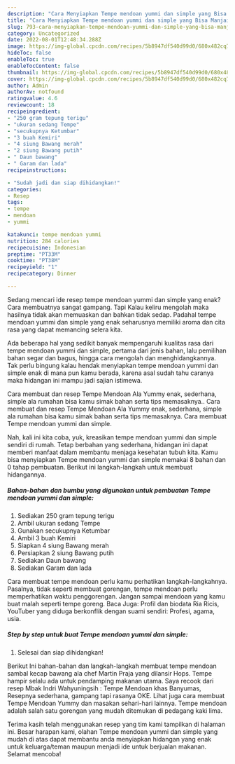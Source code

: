```yaml
---
description: "Cara Menyiapkan Tempe mendoan yummi dan simple yang Bisa Manjain Lidah, Buat Buka Puasa Lezat"
title: "Cara Menyiapkan Tempe mendoan yummi dan simple yang Bisa Manjain Lidah, Buat Buka Puasa Lezat"
slug: 793-cara-menyiapkan-tempe-mendoan-yummi-dan-simple-yang-bisa-manjain-lidah-buat-buka-puasa-lezat
category: Uncategorized
date: 2022-08-01T12:48:34.288Z
image: https://img-global.cpcdn.com/recipes/5b8947df540d99d0/680x482cq70/tempe-mendoan-yummi-dan-simple-foto-resep-utama.jpg
hideToc: false
enableToc: true
enableTocContent: false
thumbnail: https://img-global.cpcdn.com/recipes/5b8947df540d99d0/680x482cq70/tempe-mendoan-yummi-dan-simple-foto-resep-utama.jpg
cover: https://img-global.cpcdn.com/recipes/5b8947df540d99d0/680x482cq70/tempe-mendoan-yummi-dan-simple-foto-resep-utama.jpg
author: Admin
authorAv: notfound
ratingvalue: 4.6
reviewcount: 18
recipeingredient:
- "250 gram tepung terigu"
- "ukuran sedang Tempe"
- "secukupnya Ketumbar"
- "3 buah Kemiri"
- "4 siung Bawang merah"
- "2 siung Bawang putih"
- " Daun bawang"
- " Garam dan lada"
recipeinstructions:

- "Sudah jadi dan siap dihidangkan!"
categories:
- Resep
tags:
- tempe
- mendoan
- yummi

katakunci: tempe mendoan yummi 
nutrition: 284 calories
recipecuisine: Indonesian
preptime: "PT33M"
cooktime: "PT38M"
recipeyield: "1"
recipecategory: Dinner

---
```



Sedang mencari ide resep tempe mendoan yummi dan simple yang enak? Cara membuatnya sangat gampang. Tapi Kalau keliru mengolah maka hasilnya tidak akan memuaskan dan bahkan tidak sedap. Padahal tempe mendoan yummi dan simple yang enak seharusnya memiliki aroma dan cita rasa yang dapat memancing selera kita.


Ada beberapa hal yang sedikit banyak mempengaruhi kualitas rasa dari tempe mendoan yummi dan simple, pertama dari jenis bahan, lalu pemilihan bahan segar dan bagus, hingga cara mengolah dan menghidangkannya. Tak perlu bingung kalau hendak menyiapkan tempe mendoan yummi dan simple enak di mana pun kamu berada, karena asal sudah tahu caranya maka hidangan ini mampu jadi sajian istimewa.

Cara membuat dan resep Tempe Mendoan Ala Yummy enak, sederhana, simple ala rumahan bisa kamu simak bahan serta tips memasaknya.. Cara membuat dan resep Tempe Mendoan Ala Yummy enak, sederhana, simple ala rumahan bisa kamu simak bahan serta tips memasaknya. Cara membuat Tempe mendoan yummi dan simple.


Nah, kali ini kita coba, yuk, kreasikan tempe mendoan yummi dan simple sendiri di rumah. Tetap berbahan yang sederhana, hidangan ini dapat memberi manfaat dalam membantu menjaga kesehatan tubuh kita. Kamu bisa menyiapkan Tempe mendoan yummi dan simple memakai 8 bahan dan 0 tahap pembuatan. Berikut ini langkah-langkah untuk membuat hidangannya.

<!--inarticleads1-->

##### Bahan-bahan dan bumbu yang digunakan untuk pembuatan Tempe mendoan yummi dan simple:

1. Sediakan 250 gram tepung terigu
1. Ambil ukuran sedang Tempe
1. Gunakan secukupnya Ketumbar
1. Ambil 3 buah Kemiri
1. Siapkan 4 siung Bawang merah
1. Persiapkan 2 siung Bawang putih
1. Sediakan  Daun bawang
1. Sediakan  Garam dan lada


Cara membuat tempe mendoan perlu kamu perhatikan langkah-langkahnya. Pasalnya, tidak seperti membuat gorengan, tempe mendoan perlu memperhatikan waktu penggorengan. Jangan sampai mendoan yang kamu buat malah seperti tempe goreng. Baca Juga: Profil dan biodata Ria Ricis, YouTuber yang diduga berkonflik dengan suami sendiri: Profesi, agama, usia. 

<!--inarticleads2-->

##### Step by step untuk buat Tempe mendoan yummi dan simple:


1. Selesai dan siap dihidangkan!

Berikut Ini bahan-bahan dan langkah-langkah membuat tempe mendoan sambal kecap bawang ala chef Martin Praja yang dilansir Hops. Tempe hampir selalu ada untuk pendamping makanan utama. Saya recook dari resep Mbak Indri Wahyuningsih : Tempe Mendoan khas Banyumas, Resepnya sederhana, gampang tapi rasanya OKE. Lihat juga cara membuat Tempe Mendoan Yummy dan masakan sehari-hari lainnya. Tempe mendoan adalah salah satu gorengan yang mudah ditemukan di pedagang kaki lima. 

Terima kasih telah menggunakan resep yang tim kami tampilkan di halaman ini. Besar harapan kami, olahan Tempe mendoan yummi dan simple yang mudah di atas dapat membantu anda menyiapkan hidangan yang enak untuk keluarga/teman maupun menjadi ide untuk berjualan makanan. Selamat mencoba!
